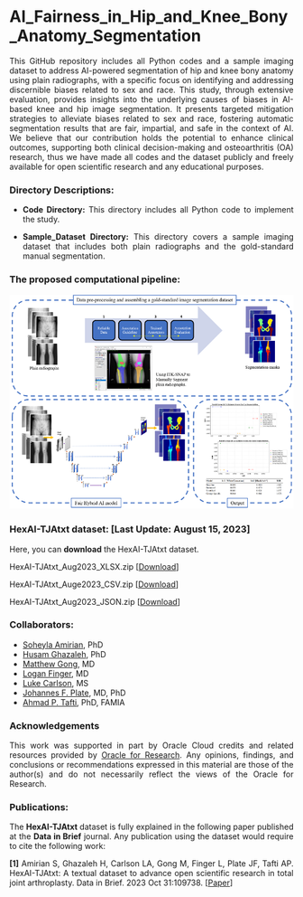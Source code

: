 #  AI_Fairness_in_Hip_and_Knee_Bony_Anatomy_Segmentation
<p align="justify">This GitHub repository includes all Python codes and a sample imaging dataset to address AI-powered segmentation of hip and knee bony anatomy using plain radiographs, with a specific focus on identifying and addressing discernible biases related to sex and race. This study, through extensive evaluation, provides insights into the underlying causes of biases in AI-based knee and hip image segmentation. It presents targeted mitigation strategies to alleviate biases related to sex and race, fostering automatic segmentation results that are fair, impartial, and safe in the context of AI. We believe that our contribution holds the potential to enhance clinical outcomes, supporting both clinical decision-making and osteoarthritis (OA) research, thus we have made all codes and the dataset publicly and freely available for open scientific research and any educational purposes. 
</p>

### Directory Descriptions:
+ <p align="justify"><strong>Code Directory:</strong> This directory includes all Python code to implement the study.</p>
+ <p align="justify"><strong>Sample_Dataset Directory:</strong> This directory covers a sample imaging dataset that includes both plain radiographs and the gold-standard manual segmentation.</p>


### The proposed computational pipeline:

![alt text](https://github.com/pitthexai/AI_Fairness_in_Hip_and_Knee_Bony_Anatomy_Segmentation/blob/main/Figures/pipeline.png  "The proposed computational pipeline")
</p>
<p>
</p>

### HexAI-TJAtxt dataset: [Last Update: August 15, 2023]
<p>Here, you can <strong>download</strong> the HexAI-TJAtxt dataset.</p>
<p>HexAI-TJAtxt_Aug2023_XLSX.zip [<a href="https://drive.google.com/file/d/1mnlAugYMLO3cV5HDzQmzMV1RBVpnIV_Q/view?usp=sharing" target="_blank">Download</a>]</p>
<p>HexAI-TJAtxt_Auge2023_CSV.zip [<a href="https://drive.google.com/file/d/1R5xpO6Oeye8R9T4gv_KfwpO74xWVvNNh/view?usp=sharing" target="_blank">Download</a>]</p>
<p>HexAI-TJAtxt_Aug2023_JSON.zip [<a href="https://drive.google.com/file/d/1zWSSjOUkLGXfsS8pffjTStFixysibO95/view?usp=sharing" target="_blank">Download</a>]</p>

### Collaborators:
+ <a href="https://amiielab.github.io" target="_blank">Soheyla Amirian</a>, PhD
+ <a href="https://www.quincy.edu/directory/husam-ghazaleh-m-s/" target="_blank">Husam Ghazaleh</a>, PhD
+ <a href="https://www.orthonet.pitt.edu/people/matthew-gong-md" target="_blank">Matthew Gong</a>, MD
+ <a href="" target="_blank">Logan Finger</a>, MD
+ <a href="https://pitthexai.github.io/people.html" target="_blank">Luke Carlson</a>, MS
+ <a href="https://www.orthonet.pitt.edu/people/f-johannes-plate-md-phd" target="_blank">Johannes F. Plate</a>, MD, PhD
+ <a href="https://pitthexai.github.io" target="_blank">Ahmad P. Tafti</a>, PhD, FAMIA


### Acknowledgements
<p align="justify">This work was supported in part by Oracle Cloud credits and related resources provided by <a href="https://www.oracle.com/research" target="_blank">Oracle for Research</a>. Any opinions, findings, and conclusions or recommendations expressed in this material are those of the author(s) and do not necessarily reflect the views of the Oracle for Research.</p>

### Publications:

<p align="justify">The <strong>HexAI-TJAtxt</strong> dataset is fully explained in the following paper published at the <strong>Data in Brief</strong> journal. Any publication using the dataset would require to cite the following work:
<p align="justify">
<strong>[1]</strong> Amirian S, Ghazaleh H, Carlson LA, Gong M, Finger L, Plate JF, Tafti AP. HexAI-TJAtxt: A textual dataset to advance open scientific research in total joint arthroplasty. Data in Brief. 2023 Oct 31:109738. [<a href="https://www.sciencedirect.com/science/article/pii/S2352340923008077" target="_blank">Paper</a>]</p>
